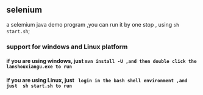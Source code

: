 ##  selenium

a selemium  java demo program ,you can run it by one stop , using `sh start.sh`; 

###  support for windows and Linux platform
####  if you are using windows, just `mvn install -U ,and then double click the lanshouxiangu.exe to run`

####  if you are using Linux, just ` login in the bash shell environment ,and just  sh start.sh to run`